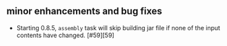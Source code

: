 ## minor enhancements and bug fixes

- Starting 0.8.5, `assembly` task will skip building jar file if none of the input contents have changed. [#59][59]
